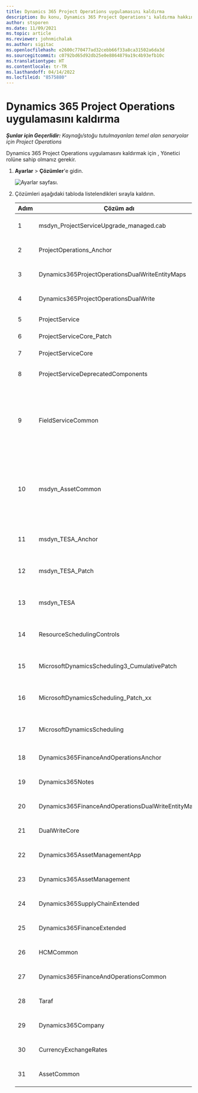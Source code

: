 ```yaml
---
title: Dynamics 365 Project Operations uygulamasını kaldırma
description: Bu konu, Dynamics 365 Project Operations'ı kaldırma hakkında bilgi sağlar.
author: stsporen
ms.date: 11/09/2021
ms.topic: article
ms.reviewer: johnmichalak
ms.author: sigitac
ms.openlocfilehash: e2600c770477ad32cebb66f33a8ca31502a6da3d
ms.sourcegitcommit: c0792bd65d92db25e0e8864879a19c4b93efb10c
ms.translationtype: HT
ms.contentlocale: tr-TR
ms.lasthandoff: 04/14/2022
ms.locfileid: "8575880"
---
```

# <a name="uninstall-dynamics-365-project-operations"></a>Dynamics 365 Project Operations uygulamasını kaldırma 

_**Şunlar için Geçerlidir:** Kaynağı/stoğu tutulmayanları temel alan senaryolar için Project Operations_

Dynamics 365 Project Operations uygulamasını kaldırmak için , Yönetici rolüne sahip olmanız gerekir.

1. **Ayarlar** > **Çözümler**'e gidin.

    ![Ayarlar sayfası.](./media/uninstall-proj-ops-solutions.png)
  
2. Çözümleri aşağıdaki tabloda listelendikleri sırayla kaldırın. 

    | Adım | Çözüm adı                                    | Not                                                                                         |
    |------|----------------------------------------------------|----------------------------------------------------------------------------------------------|
    | 1 | msdyn_ProjectServiceUpgrade_managed.cab            | Bulunmazsa, bu çözümü atlayın.                                                            |
    | 2 | ProjectOperations_Anchor                           | Bulunmazsa, bu çözümü atlayın.                                                            |
    | 3 | Dynamics365ProjectOperationsDualWriteEntityMaps    | Bulunmazsa, bu çözümü atlayın.                                                            |
    | 4 | Dynamics365ProjectOperationsDualWrite              | Bulunmazsa, bu çözümü atlayın.                                                            |
    | 5 | ProjectService                                     | Ek notlar yok.                                                                         |
    | 6 | ProjectServiceCore_Patch                           | Ek notlar yok.                                                                         |
    | 7 | ProjectServiceCore                                 | Ek notlar yok.                                                                         |
    | 8 | ProjectServiceDeprecatedComponents                 | Bulunmazsa, bu çözümü atlayın.                                                            |
    | 9 | FieldServiceCommon                                 | Dynamics 365 Finance veya Dynamics 365 Supply Chain Management ile çift yazma gereklidir.   |
    | 10 | msdyn_AssetCommon                                  | Dynamics 365 Finance veya Dynamics 365 Supply Chain Management ile çift yazma gereklidir.   |
    | 11 | msdyn_TESA_Anchor                                  | Dynamics 365 Field Service için gereklidir.                                                     |
    | 12 | msdyn_TESA_Patch                                   | Dynamics 365 Field Service için gereklidir.                                                     |
    | 13 | msdyn_TESA                                         | Dynamics 365 Field Service için gereklidir.                                                     |
    | 14 | ResourceSchedulingControls                         | Dynamics 365 Field Service için gereklidir.                                                     |
    | 15 | MicrosoftDynamicsScheduling3_CumulativePatch       | Dynamics 365 Field Service için gereklidir.                                                     |
    | 16 | MicrosoftDynamicsScheduling_Patch_xx               | Dynamics 365 Field Service için gereklidir.                                                     |
    | 17 | MicrosoftDynamicsScheduling                        | Dynamics 365 Field Service için gereklidir.                                                     |
    | 18 | Dynamics365FinanceAndOperationsAnchor              | Bulunmazsa, bu çözümü atlayın.                                                            |
    | 19 | Dynamics365Notes                                   | Bulunmazsa, bu çözümü atlayın.                                                            |
    | 20 | Dynamics365FinanceAndOperationsDualWriteEntityMaps | Bulunmazsa, bu çözümü atlayın.                                                            |
    | 21 | DualWriteCore                                      | Bulunmazsa, bu çözümü atlayın.                                                            |
    | 22 | Dynamics365AssetManagementApp                      | Bulunmazsa, bu çözümü atlayın.                                                            |
    | 23 | Dynamics365AssetManagement                         | Bulunmazsa, bu çözümü atlayın.                                                            |
    | 24 | Dynamics365SupplyChainExtended                     | Bulunmazsa, bu çözümü atlayın.                                                            |
    | 25 | Dynamics365FinanceExtended                         | Bulunmazsa, bu çözümü atlayın.                                                            |
    | 26 | HCMCommon                                          | Bulunmazsa, bu çözümü atlayın.                                                            |
    | 27 | Dynamics365FinanceAndOperationsCommon              | Bulunmazsa, bu çözümü atlayın.                                                            |
    | 28 | Taraf                                              | Bulunmazsa, bu çözümü atlayın.                                                            |
    | 29 | Dynamics365Company                                 | Bulunmazsa, bu çözümü atlayın.                                                            |
    | 30 | CurrencyExchangeRates                              | Bulunmazsa, bu çözümü atlayın.                                                            |
    | 31 | AssetCommon                                        | Bulunmazsa, bu çözümü atlayın.                                                            |
